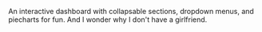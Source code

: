 An interactive dashboard with collapsable sections, dropdown menus, and piecharts for fun. And I wonder why I don't have a girlfriend.